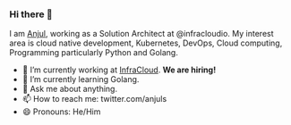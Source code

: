 ### Hi there 👋
I am [Anjul](https://anjul.dev), working as a Solution Architect at @infracloudio. My interest area is cloud native development, Kubernetes, DevOps, Cloud computing, Programming particularly Python and Golang. 

- 🔭 I’m currently working at [InfraCloud](https://infracloud.io). **We are hiring!**
- 🌱 I’m currently learning Golang. 
- 💬 Ask me about anything.
- 📫 How to reach me: twitter.com/anjuls
- 😄 Pronouns: He/Him
